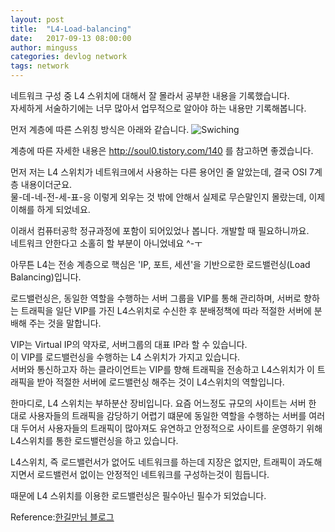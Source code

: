 ```yaml
---
layout: post
title:  "L4-Load-balancing"
date:   2017-09-13 08:00:00
author: minguss
categories: devlog network
tags: network
---
```



네트워크 구성 중 L4 스위치에 대해서 잘 몰라서 공부한 내용을 기록했습니다.  
자세하게 서술하기에는 너무 많아서 업무적으로 알아야 하는 내용만 기록해봅니다.  

먼저 계층에 따른 스위칭 방식은 아래와 같습니다.
![Swiching](http://cfile9.uf.tistory.com/image/265BE9375880328116DF0A)

계층에 따른 자세한 내용은 http://soul0.tistory.com/140 를 참고하면 좋겠습니다.

먼저 저는 L4 스위치가 네트워크에서 사용하는 다른 용어인 줄 알았는데, 결국 OSI 7계층 내용이더군요.  
물-데-네-전-세-표-응 이렇게 외우는 것 밖에 안해서 실제로 무슨말인지 몰랐는데, 이제 이해를 하게 되었네요.  

이래서 컴퓨터공학 정규과정에 포함이 되어있었나 봅니다. 개발할 때 필요하니까요.  
네트워크 안한다고 소홀히 할 부분이 아니었네요 ^-ㅜ

아무튼 L4는 전송 계층으로 핵심은 'IP, 포트, 세션'을 기반으로한 로드밸런싱(Load Balancing)입니다.  

로드밸런싱은, 동일한 역할을 수행하는 서버 그룹을 VIP를 통해 관리하며, 서버로 향하는 트래픽을 일단 VIP를 가진 L4스위치로 수신한 후 분배정책에 따라 적절한 서버에 분배해 주는 것을 말합니다.  

VIP는 Virtual IP의 약자로, 서버그룹의 대표 IP라 할 수 있습니다.  
이 VIP를 로드밸런싱을 수행하는 L4 스위치가 가지고 있습니다.  
서버와 통신하고자 하는 클라이언트는 VIP를 향해 트래픽을 전송하고 L4스위치가 이 트래픽을 받아 적절한 서버에 로드밸런싱 해주는 것이 L4스위치의 역할입니다.  

한마디로, L4 스위치는 부하분산 장비입니다. 요즘 어느정도 규모의 사이트는 서버 한 대로 사용자들의 트래픽을 감당하기 어렵기 떄문에 동일한 역할을 수행하는 서버를 여러 대 두어서 사용자들의 트래픽이 많아져도 유연하고 안정적으로 사이트를 운영하기 위해 L4스위치를 통한 로드밸런싱을 하고 있습니다.  

L4스위치, 즉 로드밸런서가 없어도 네트워크를 하는데 지장은 없지만, 트래픽이 과도해지면서 로드밸런서 없이는 안정적인 네트워크를 구성하는것이 힘듭니다.  

때문에 L4 스위치를 이용한 로드밸런싱은 필수아닌 필수가 되었습니다.


Reference:[한길만님 블로그](http://blog.naver.com/dfoal/70055888148)